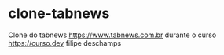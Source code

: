 # clone-tabnews

Clone do tabnews https://www.tabnews.com.br durante o curso https://curso.dev filipe deschamps

